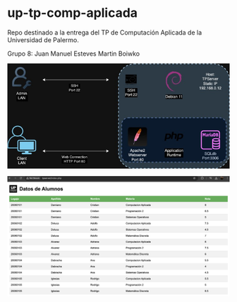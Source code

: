 # up-tp-comp-aplicada
Repo destinado a la entrega del TP de Computación Aplicada de la Universidad de Palermo.

Grupo 8:
Juan Manuel Esteves
Martin Boiwko

![Diagrama de topología](https://github.com/jotamesteves/up-tp-comp-aplicada/blob/main/TPSERVER.jpg)

![Captura de la WebApp](https://github.com/jotamesteves/up-tp-comp-aplicada/blob/main/WebApp.png)
